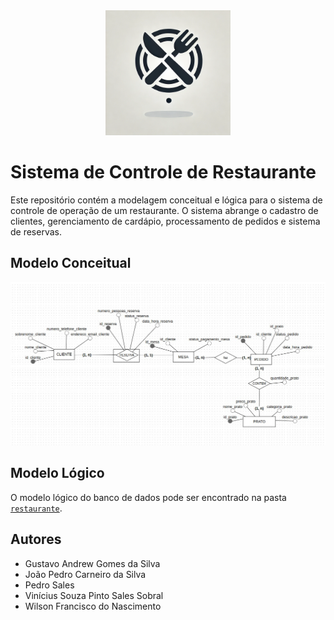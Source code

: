 <div align="center">
<img src="./assets/icon.webp" alt="Ícone de Restaurante" width="200"/>
</div>

# Sistema de Controle de Restaurante

Este repositório contém a modelagem conceitual e lógica para o sistema de controle de operação de um restaurante. O sistema abrange o cadastro de clientes, gerenciamento de cardápio, processamento de pedidos e sistema de reservas.


## Modelo Conceitual
<img src="./assets/Modelo - Conceitual.jfif" alt="Modelo conceitual"/>


## Modelo Lógico
O modelo lógico do banco de dados pode ser encontrado na pasta [`restaurante`](./restaurante).


## Autores
- Gustavo Andrew Gomes da Silva
- João Pedro Carneiro da Silva
- Pedro Sales
- Vinícius Souza Pinto Sales Sobral
- Wilson Francisco do Nascimento
